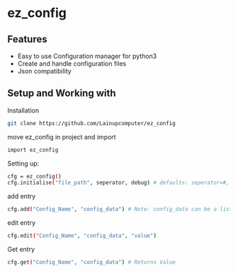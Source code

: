 # ez_config

## Features

- Easy to use Configuration manager for python3
- Create and handle configuration files 
- Json compatibility

## 


## Setup and Working with 
Installation 
```sh
git clone https://github.com/Lainupcomputer/ez_config
```
move ez_config in project and import
```sh
import ez_config
```
Setting up:
```sh
cfg = ez_config()
cfg.initialise("file_path", seperator, debug) # defaults: seperator=#, debug=False 
```
add entry 
```sh
cfg.add("Config_Name", "config_data") # Note: config_data can be a list and spited by seperator
```

edit entry 
```sh
cfg.edit("Config_Name", "config_data", "value") 
```
Get entry 
```sh
cfg.get("Config_Name", "config_data") # Returns Value
```

